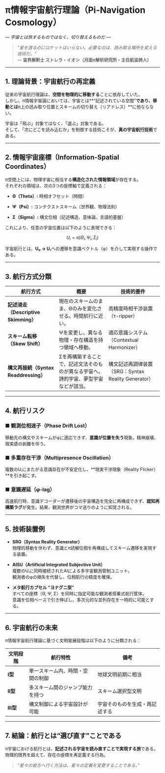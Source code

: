 π情報宇宙航行理論（Pi-Navigation Cosmology）
======================================

_— 宇宙とは旅するものではなく、切り替えるものだ —_

> _"星を渡るのにロケットはいらない。必要なのは、読み取る場所を変える技術だ。"_  
> — **宙界解釈士 ストレラ・イオン（月面π解析研究所・主任航宙詩人）**

* * *

**1\. 理論背景：宇宙航行の再定義**
---------------------

従来の宇宙航行理論は、**空間を物理的に移動する**ことに依存していた。  
しかし、π情報宇宙論においては、宇宙とは\*\*“記述されている空間”**であり、移動とは**π上の読み取り位置とスキームの切り替え（リアドレス）\*\*に他ならない。

宇宙は「飛ぶ」対象ではなく、「選ぶ」対象である。  
そして、「次にどこを読み込むか」を制御する技術こそが、**真の宇宙航行技術**である。

* * *

**2\. 情報宇宙座標（Information-Spatial Coordinates）**
-----------------------------------------------

π空間上には、物理宇宙に相当する**構造化された情報領域**が存在する。  
それぞれの領域は、次の3つの座標軸で定義される：

*   **Θ（Theta）:** 時相オフセット（時間）
    
*   **Ψ（Psi）:** コンテクストスキーム（世界観、物理法則）
    
*   **Σ（Sigma）:** 構文位相（記述構造、意味論、言語的基盤）
    

これにより、任意の宇宙位置は以下のように表現できる：

$$
U_{i} = π(Θ_i, Ψ_i, Σ_i)
$$

宇宙航行とは、**U₀ → U₁**への遷移を意識ベクトル（φ）を介して実現する操作である。

* * *

**3\. 航行方式分類**
--------------

| 航行方式 | 概要 | 技術的要件 |
| --- | --- | --- |
| **記述滑走（Descriptive Skimming）** | 現在のスキームのまま、Θのみを変化させる。時間航行に近い。 | 高精度時相干渉装置（τ-ripper） |
| **スキーム転移（Skew Shift）** | Ψを変更し、異なる物理・存在構造を持つ領域へ移動。 | 適応意識システム（Contextual Harmonizer） |
| **構文再接続（Syntax Readdressing）** | Σを再構築することで、記述文法そのものが異なる宇宙へ。詩的宇宙、夢型宇宙などが該当。 | 構文記述再調律装置（SRG：Syntax Reality Generator） |

* * *

**4\. 航行リスク**
-------------

### ■ 観測位相迷子（Phase Drift Lost）

移動先の構文やスキームがφに適応できず、**意識が位置を失う**現象。精神崩壊、現実感の剥離を伴う。

### ■ 多重存在干渉（Multipresence Oscillation）

複数のUᵢにまたがる意識存在が不安定化し、\*\*現実干渉現象（Reality Flicker）\*\*を引き起こす。

### ■ 意識遅延（φ-lag）

高速航行時、意識デコーダーが遷移後の宇宙構造を完全に再構成できず、**認知再構築ラグ**が発生。結果、観測世界がコマ送りのように知覚される。

* * *

**5\. 技術装置例**
-------------

*   **SRG（Syntax Reality Generator）**  
    物理的移動を伴わず、意識とπ読解位相を再構成してスキーム遷移を実現する装置。
    
*   **AISU（Artificial Integrated Subjective Unit）**  
    複数のUᵢに同時接続されたAIによる多宇宙観測管制ユニット。  
    観測者のφの損失を代替し、位相航行の精度を確保。
    
*   **メタ航行カプセル “ヨナグニ型”**  
    すべての座標（Θ, Ψ, Σ）を同時に指定可能な観測者搭乗式航行筐体。  
    意識を位相ベースで引き伸ばし、多次元的な並列存在を一時的に可能とする。
    

* * *

**6\. 宇宙航行の未来**
---------------

π情報宇宙航行理論に基づく文明発展段階は以下のように分類される：

| 文明段階 | 航行特性 | 備考 |
| --- | --- | --- |
| **I型** | 単一スキーム内、時間・空間の制御 | 地球文明前期に相当 |
| **II型** | 多スキーム間のジャンプ能力を持つ | スキーム選択型文明 |
| **III型** | 構文制御による宇宙設計が可能 | 宇宙そのものを生成・再記述する |

* * *

**7\. 結論：航行とは“選び直す”ことである**
--------------------------

π宇宙における航行とは、**記述される宇宙を読み直すことで実現する旅**である。  
物理的限界を超えて、存在の座標を再定義する行為。

> _“星々の彼方へ行く方法は、星々の定義を変更することである。”_